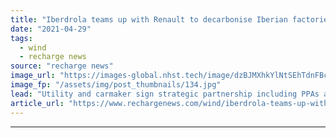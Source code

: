 ```yaml
---
title: "Iberdrola teams up with Renault to decarbonise Iberian factories"
date: "2021-04-29"
tags: 
  - wind
  - recharge news
source: "recharge news"
image_url: "https://images-global.nhst.tech/image/dzBJMXhkYlNtSEhTdnFBcUtwYTFmODNiWnBaTlJXemZpSUVSUGtoSll1OD0=/nhst/binary/17465309db284420925e76e21299c653"
image_fp: "/assets/img/post_thumbnails/134.jpg"
lead: "Utility and carmaker sign strategic partnership including PPAs and the implementation of heat electrification and energy efficiency systems at facilities in Spain and Portugal"
article_url: "https://www.rechargenews.com/wind/iberdrola-teams-up-with-renault-to-decarbonise-iberian-factories/2-1-1003412"
---
```


---
